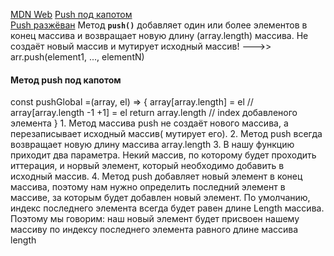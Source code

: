 [MDN Web](https://developer.mozilla.org/ru/docs/Web/JavaScript/Reference/Global_Objects/Array/push)
[Push под капотом](https://youtu.be/kY6g2ofO_Qg?list=PLbLBXDhswD1ebx1pf31nXbW3VauIzAm3v&t=3787)    
[Push разжёван](https://youtu.be/kY6g2ofO_Qg?list=PLbLBXDhswD1ebx1pf31nXbW3VauIzAm3v&t=4628)
Метод **`push()`** добавляет один или более элементов в конец массива и возвращает новую длину (array.length) массива.
Не создаёт новый массив и мутирует исходный массив!
--->>  arr.push(element1, ..., elementN)
<h4>Метод push под капотом</h4>
const pushGlobal =(array, el) => {
array[array.length] = el         // array[array.length -1 +1] = el
return array.length               // index добавленого элемента
}
1. Метод массива push не создаёт нового массива, а перезаписывает исходный массив( мутирует его).
2. Метод push всегда возвращает новую длину массива array.length
3. В нашу функцию приходит два параметра. Некий массив, по которому будет проходить иттерация, и норвый элемент, который необходимо добавить в исходный массив.
4. Метод push добавляет новый элемент в конец массива, поэтому нам нужно определить последний элемент в массиве, за которым будет добавлен новый элемент. По умолчанию, индекс последнего элемента всегда будет равен длине Length массива. Поэтому мы говорим: наш новый элемент будет присвоен нашему массиву по индексу последнего элемента равного длине массива length
